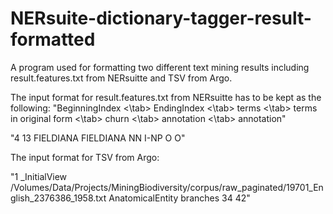 # NERsuite-dictionary-tagger-result-formatted
A program used for formatting two different text mining results including result.features.txt from NERsuitte and TSV from Argo.

The input format for result.features.txt from NERsuitte has to be kept as the following:
"BeginningIndex <\tab> EndingIndex <\tab> terms <\tab> terms in original form <\tab> churn <\tab> annotation <\tab> annotation"

"4	13	FIELDIANA	FIELDIANA	NN	I-NP	O	O"

The input format for TSV from Argo:

"1	_InitialView	/Volumes/Data/Projects/MiningBiodiversity/corpus/raw_paginated/19701_English_2376386_1958.txt	AnatomicalEntity	branches	34	42"

